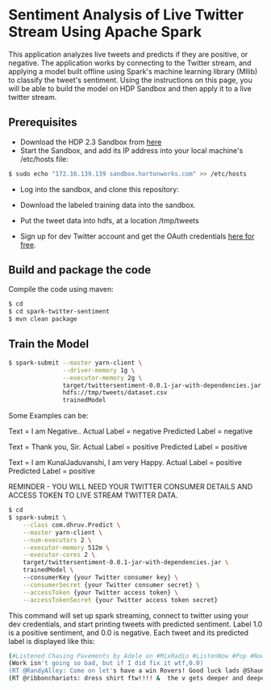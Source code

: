 Sentiment Analysis of Live Twitter Stream Using Apache Spark 
============================================================

This application analyzes live tweets and predicts if they are positive, or negative. The application works by connecting 
to the Twitter stream, and applying a model built offline using Spark's machine learning library (Mllib) to classify 
the tweet's sentiment. Using the instructions on this page, you will be able to build the model on HDP Sandbox and then 
apply it to a live twitter stream.

Prerequisites
-------------

* Download the HDP 2.3 Sandbox from [here](http://hortonworks.com/products/hortonworks-sandbox/#install)
* Start the Sandbox, and add its IP address into your local machine's /etc/hosts file:

```bash
$ sudo echo "172.16.139.139 sandbox.hortonworks.com" >> /etc/hosts
```

* Log into the sandbox, and clone this repository:  


* Download the labeled training data into the sandbox. 


* Put the tweet data into hdfs, at a location /tmp/tweets


* Sign up for dev Twitter account and get the OAuth credentials [here for free](https://apps.twitter.com/). 


Build and package the code
-----------------------------------------

Compile the code using maven:

```bash
$ cd
$ cd spark-twitter-sentiment
$ mvn clean package 
``` 

Train the Model 
-----------------------------------------

```bash
$ spark-submit --master yarn-client \
               --driver-memory 1g \
               --executor-memory 2g \
               target/twittersentiment-0.0.1-jar-with-dependencies.jar \
               hdfs://tmp/tweets/dataset.csv
               trainedModel
```

Some Examples can be: 

Text =       I am Negative..
Actual Label = negative
Predicted Label = negative


Text =       Thank you, Sir. 
Actual Label = positive
Predicted Label = positive


Text =     I am KunalJaduvanshi, I am very Happy.
Actual Label = positive
Predicted Label = positive

REMINDER - YOU WILL NEED YOUR TWITTER CONSUMER DETAILS AND ACCESS TOKEN TO LIVE STREAM TWITTER DATA.

```bash
$ cd 
$ spark-submit \
    --class com.dhruv.Predict \
    --master yarn-client \
    --num-executors 2 \
    --executor-memory 512m \
    --executor-cores 2 \
    target/twittersentiment-0.0.1-jar-with-dependencies.jar \
    trainedModel \ 
    --consumerKey {your Twitter consumer key} \
    --consumerSecret {your Twitter consumer secret} \
    --accessToken {your Twitter access token} \
    --accessTokenSecret {your Twitter access token secret}
```

This command will set up spark streaming, connect to twitter using your dev credentials, and start printing tweets 
with predicted sentiment. Label 1.0 is a positive sentiment, and 0.0 is negative. Each tweet and its predicted label
is displayed like this:

```bash
(#Listened Chasing Pavements by Adele on #MixRadio #ListenNow #Pop #NowPlaying #19 http://t.co/qLXGoq8B8u,1.0)
(Work isn't going so bad, but if I did fix it wtf,0.0)
(RT @RandyAlley: Come on let's have a win Rovers! Good luck lads @Shaun_Lunt @TREVORBC83 http://t.co/tsDEZPrJIO,1.0)
(RT @ribbonchariots: dress shirt ftw!!!! &  the v gets deeper and deeper....... http://t.co/qAL3zIteVF,1.0)
```


